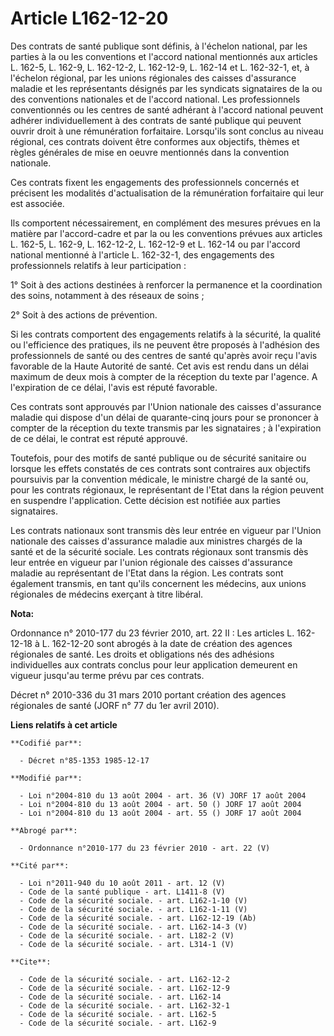 # Article L162-12-20

Des contrats de santé publique sont définis, à l'échelon national, par les parties à la ou les conventions et l'accord
national mentionnés aux articles L. 162-5, L. 162-9, L. 162-12-2, L. 162-12-9, L. 162-14 et L. 162-32-1, et, à l'échelon
régional, par les unions régionales des caisses d'assurance maladie et les représentants désignés par les syndicats
signataires de la ou des conventions nationales et de l'accord national. Les professionnels conventionnés ou les centres de
santé adhérant à l'accord national peuvent adhérer individuellement à des contrats de santé publique qui peuvent ouvrir droit
à une rémunération forfaitaire. Lorsqu'ils sont conclus au niveau régional, ces contrats doivent être conformes aux
objectifs, thèmes et règles générales de mise en oeuvre mentionnés dans la convention nationale.

Ces contrats fixent les engagements des professionnels concernés et précisent les modalités d'actualisation de la
rémunération forfaitaire qui leur est associée.

Ils comportent nécessairement, en complément des mesures prévues en la matière par l'accord-cadre et par la ou les
conventions prévues aux articles L. 162-5, L. 162-9, L. 162-12-2, L. 162-12-9 et L. 162-14 ou par l'accord national mentionné
à l'article L. 162-32-1, des engagements des professionnels relatifs à leur participation :

1° Soit à des actions destinées à renforcer la permanence et la coordination des soins, notamment à des réseaux de soins ;

2° Soit à des actions de prévention.

Si les contrats comportent des engagements relatifs à la sécurité, la qualité ou l'efficience des pratiques, ils ne peuvent
être proposés à l'adhésion des professionnels de santé ou des centres de santé qu'après avoir reçu l'avis favorable de la
Haute Autorité de santé. Cet avis est rendu dans un délai maximum de deux mois à compter de la réception du texte par
l'agence. A l'expiration de ce délai, l'avis est réputé favorable.

Ces contrats sont approuvés par l'Union nationale des caisses d'assurance maladie qui dispose d'un délai de quarante-cinq
jours pour se prononcer à compter de la réception du texte transmis par les signataires ; à l'expiration de ce délai, le
contrat est réputé approuvé.

Toutefois, pour des motifs de santé publique ou de sécurité sanitaire ou lorsque les effets constatés de ces contrats sont
contraires aux objectifs poursuivis par la convention médicale, le ministre chargé de la santé ou, pour les contrats
régionaux, le représentant de l'Etat dans la région peuvent en suspendre l'application. Cette décision est notifiée aux
parties signataires.

Les contrats nationaux sont transmis dès leur entrée en vigueur par l'Union nationale des caisses d'assurance maladie aux
ministres chargés de la santé et de la sécurité sociale. Les contrats régionaux sont transmis dès leur entrée en vigueur par
l'union régionale des caisses d'assurance maladie au représentant de l'Etat dans la région. Les contrats sont également
transmis, en tant qu'ils concernent les médecins, aux unions régionales de médecins exerçant à titre libéral.

**Nota:**

Ordonnance n° 2010-177 du 23 février 2010, art. 22 II : Les articles L. 162-12-18 à L. 162-12-20 sont abrogés à la date de
création des agences régionales de santé. Les droits et obligations nés des adhésions individuelles aux contrats conclus pour
leur application demeurent en vigueur jusqu'au terme prévu par ces contrats.

Décret n° 2010-336 du 31 mars 2010 portant création des agences régionales de santé (JORF n° 77 du 1er avril 2010).

**Liens relatifs à cet article**

	**Codifié par**:

	  - Décret n°85-1353 1985-12-17

	**Modifié par**:

	  - Loi n°2004-810 du 13 août 2004 - art. 36 (V) JORF 17 août 2004
	  - Loi n°2004-810 du 13 août 2004 - art. 50 () JORF 17 août 2004
	  - Loi n°2004-810 du 13 août 2004 - art. 55 () JORF 17 août 2004

	**Abrogé par**:

	  - Ordonnance n°2010-177 du 23 février 2010 - art. 22 (V)

	**Cité par**:

	  - Loi n°2011-940 du 10 août 2011 - art. 12 (V)
	  - Code de la santé publique - art. L1411-8 (V)
	  - Code de la sécurité sociale. - art. L162-1-10 (V)
	  - Code de la sécurité sociale. - art. L162-1-11 (V)
	  - Code de la sécurité sociale. - art. L162-12-19 (Ab)
	  - Code de la sécurité sociale. - art. L162-14-3 (V)
	  - Code de la sécurité sociale. - art. L182-2 (V)
	  - Code de la sécurité sociale. - art. L314-1 (V)

	**Cite**:

	  - Code de la sécurité sociale. - art. L162-12-2
	  - Code de la sécurité sociale. - art. L162-12-9
	  - Code de la sécurité sociale. - art. L162-14
	  - Code de la sécurité sociale. - art. L162-32-1
	  - Code de la sécurité sociale. - art. L162-5
	  - Code de la sécurité sociale. - art. L162-9
